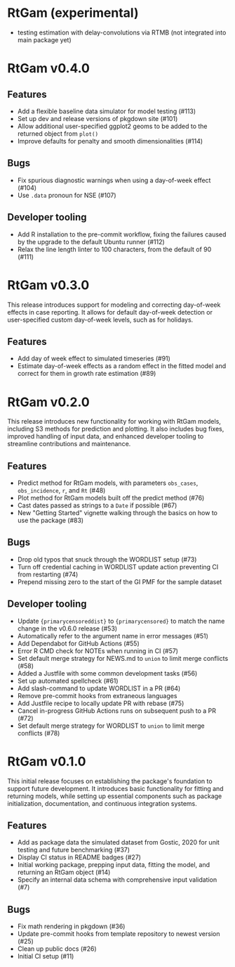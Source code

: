 # RtGam (experimental)

* testing estimation with delay-convolutions via RTMB (not integrated into main package yet)

# RtGam v0.4.0

## Features
* Add a flexible baseline data simulator for model testing (#113)
* Set up dev and release versions of pkgdown site (#101)
* Allow additional user-specified ggplot2 geoms to be added to the returned object from `plot()`
* Improve defaults for penalty and smooth dimensionalities (#114)

## Bugs
* Fix spurious diagnostic warnings when using a day-of-week effect (#104)
* Use `.data` pronoun for NSE (#107)

## Developer tooling
* Add R installation to the pre-commit workflow, fixing the failures caused by the upgrade to the default Ubuntu runner (#112)
* Relax the line length linter to 100 characters, from the default of 90 (#111)

# RtGam v0.3.0

This release introduces support for modeling and correcting day-of-week effects in case reporting. It allows for default day-of-week detection or user-specified custom day-of-week levels, such as for holidays.

## Features
* Add day of week effect to simulated timeseries (#91)
* Estimate day-of-week effects as a random effect in the fitted model and correct for them in growth rate estimation (#89)

# RtGam v0.2.0

This release introduces new functionality for working with RtGam models, including S3 methods for prediction and plotting. It also includes bug fixes, improved handling of input data, and enhanced developer tooling to streamline contributions and maintenance.

## Features
* Predict method for RtGam models, with parameters `obs_cases`, `obs_incidence`, `r`, and `Rt` (#48)
* Plot method for RtGam models built off the predict method (#76)
* Cast dates passed as strings to a `Date` if possible (#67)
* New "Getting Started" vignette walking through the basics on how to use the package (#83)

## Bugs

* Drop old typos that snuck through the WORDLIST setup (#73)
* Turn off credential caching in WORDLIST update action preventing CI from restarting (#74)
* Prepend missing zero to the start of the GI PMF for the sample dataset

## Developer tooling

* Update `{primarycensoreddist}` to `{primarycensored}` to match the name change in the v0.6.0 release (#53)
* Automatically refer to the argument name in error messages (#51)
* Add Dependabot for GitHub Actions (#55)
* Error R CMD check for NOTEs when running in CI (#57)
* Set default merge strategy for NEWS.md to `union` to limit merge conflicts (#58)
* Added a Justfile with some common development tasks (#56)
* Set up automated spellcheck (#61)
* Add slash-command to update WORDLIST in a PR (#64)
* Remove pre-commit hooks from extraneous languages
* Add Justfile recipe to locally update PR with rebase (#75)
* Cancel in-progress GitHub Actions runs on subsequent push to a PR (#72)
* Set default merge strategy for WORDLIST to `union` to limit merge conflicts (#78)

# RtGam v0.1.0

This initial release focuses on establishing the package's foundation to support future development. It introduces basic functionality for fitting and returning models, while setting up essential components such as package initialization, documentation, and continuous integration systems.

## Features

* Add as package data the simulated dataset from Gostic, 2020 for unit testing and future benchmarking (#37)
* Display CI status in README badges (#27)
* Initial working package, prepping input data, fitting the model, and returning an RtGam object (#14)
* Specify an internal data schema with comprehensive input validation (#7)

## Bugs

* Fix math rendering in pkgdown (#36)
* Update pre-commit hooks from template repository to newest version (#25)
* Clean up public docs (#26)
* Initial CI setup (#11)
